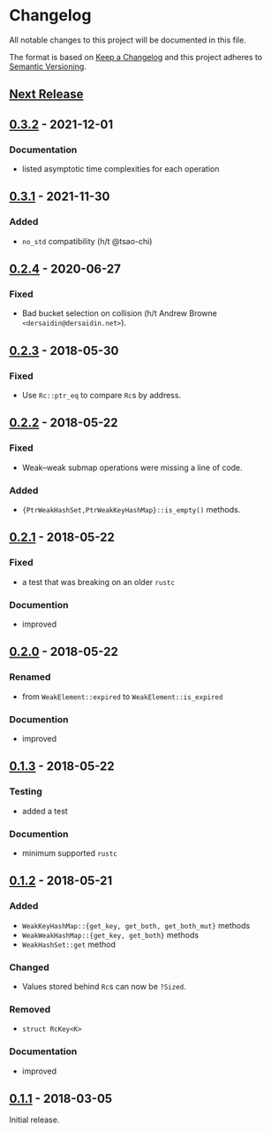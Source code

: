 # Changelog

All notable changes to this project will be documented in this file.

The format is based on [Keep a Changelog] and this project adheres to
[Semantic Versioning].

[Keep a Changelog]: http://keepachangelog.com/en/1.0.0/
[Semantic Versioning]: http://semver.org/spec/v2.0.0.html

## [Next Release]

## [0.3.2] - 2021-12-01

### Documentation
- listed asymptotic time complexities for each operation

## [0.3.1] - 2021-11-30

### Added
- `no_std` compatibility (h/t @tsao-chi)

## [0.2.4] - 2020-06-27

### Fixed
- Bad bucket selection on collision (h/t Andrew Browne
  `<dersaidin@dersaidin.net>`).

## [0.2.3] - 2018-05-30

### Fixed
- Use `Rc::ptr_eq` to compare `Rc`s by address.

## [0.2.2] - 2018-05-22

### Fixed
- Weak–weak submap operations were missing a line of code.

### Added
- `{PtrWeakHashSet,PtrWeakKeyHashMap}::is_empty()` methods.

## [0.2.1] - 2018-05-22

### Fixed
- a test that was breaking on an older `rustc`

### Documention
- improved

## [0.2.0] - 2018-05-22

### Renamed
- from `WeakElement::expired` to `WeakElement::is_expired`

### Documention
- improved

## [0.1.3] - 2018-05-22

### Testing
- added a test

### Documention
- minimum supported `rustc`

## [0.1.2] - 2018-05-21

### Added
- `WeakKeyHashMap::{get_key, get_both, get_both_mut}` methods
- `WeakWeakHashMap::{get_key, get_both}` methods
- `WeakHashSet::get` method

### Changed
- Values stored behind `Rc`s can now be `?Sized`.

### Removed
- `struct RcKey<K>`

### Documentation
- improved

## [0.1.1] - 2018-03-05

Initial release.

[Next Release]: <https://github.com/tov/weak-table-rs/compare/v0.3.2...HEAD>
[0.3.2]: <https://github.com/tov/weak-table-rs/compare/v0.3.1...v0.3.2>
[0.3.1]: <https://github.com/tov/weak-table-rs/compare/v0.3.1-alpha.0...v0.3.1>
[0.2.4]: <https://github.com/tov/weak-table-rs/compare/0.2.3...0.2.4>
[0.2.3]: <https://github.com/tov/weak-table-rs/compare/0.2.2...0.2.3>
[0.2.2]: <https://github.com/tov/weak-table-rs/compare/0.2.1...0.2.2>
[0.2.1]: <https://github.com/tov/weak-table-rs/compare/0.2.0...0.2.1>
[0.2.0]: <https://github.com/tov/weak-table-rs/compare/0.1.3...0.2.0>
[0.1.3]: <https://github.com/tov/weak-table-rs/compare/0.1.2...0.1.3>
[0.1.2]: <https://github.com/tov/weak-table-rs/compare/0.1.1...0.1.2>
[0.1.1]: <https://github.com/tov/weak-table-rs/tree/0.1.1>
